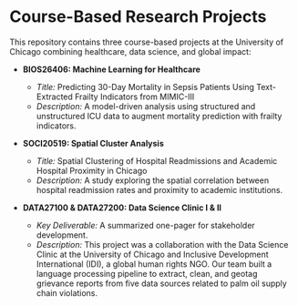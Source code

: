 # Course-Based Research Projects

This repository contains three course-based projects at the University of Chicago combining healthcare, data science, and global impact:

- **BIOS26406: Machine Learning for Healthcare**
  - *Title:* Predicting 30-Day Mortality in Sepsis Patients Using Text-Extracted Frailty Indicators from MIMIC-III
  - *Description:* A model-driven analysis using structured and unstructured ICU data to augment mortality prediction with frailty indicators.

- **SOCI20519: Spatial Cluster Analysis**
  - *Title:* Spatial Clustering of Hospital Readmissions and Academic Hospital Proximity in Chicago
  - *Description:* A study exploring the spatial correlation between hospital readmission rates and proximity to academic institutions.
 
- **DATA27100 & DATA27200: Data Science Clinic I & II**
    - *Key Deliverable:* A summarized one-pager for stakeholder development.
    - *Description:* This project was a collaboration with the Data Science Clinic at the University of Chicago and Inclusive Development International (IDI), a global human rights NGO. Our team built a language processing pipeline to extract, clean, and geotag grievance reports from five data sources related to palm oil supply chain violations.
